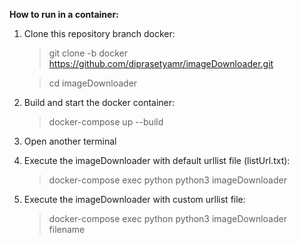 **How to run in a container:**
  1. Clone this repository branch docker:
      > git clone -b docker https://github.com/diprasetyamr/imageDownloader.git

      > cd imageDownloader

  2. Build and start the docker container:
      > docker-compose up --build

  3. Open another terminal

  4. Execute the imageDownloader with default urllist file (listUrl.txt):
      > docker-compose exec python python3 imageDownloader

  5. Execute the imageDownloader with custom urllist file:
      > docker-compose exec python python3 imageDownloader filename
